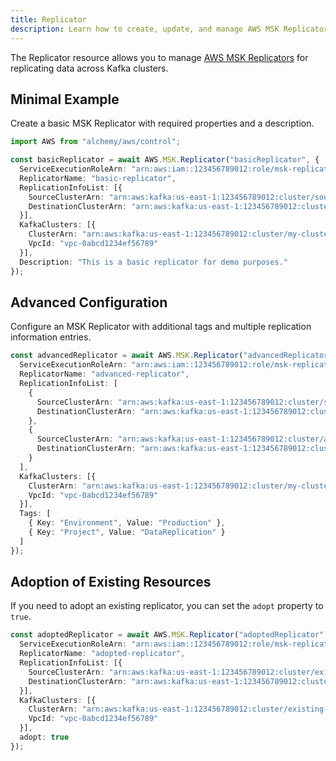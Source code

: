 ```yaml
---
title: Replicator
description: Learn how to create, update, and manage AWS MSK Replicators using Alchemy Cloud Control.
---
```


The Replicator resource allows you to manage [AWS MSK Replicators](https://docs.aws.amazon.com/msk/latest/userguide/) for replicating data across Kafka clusters.

## Minimal Example

Create a basic MSK Replicator with required properties and a description.

```ts
import AWS from "alchemy/aws/control";

const basicReplicator = await AWS.MSK.Replicator("basicReplicator", {
  ServiceExecutionRoleArn: "arn:aws:iam::123456789012:role/msk-replicator-role",
  ReplicatorName: "basic-replicator",
  ReplicationInfoList: [{
    SourceClusterArn: "arn:aws:kafka:us-east-1:123456789012:cluster/source-cluster/abcdefg-1234-5678-90ab-cdef1234abcd-1",
    DestinationClusterArn: "arn:aws:kafka:us-east-1:123456789012:cluster/destination-cluster/abcdefg-1234-5678-90ab-cdef1234abcd-2"
  }],
  KafkaClusters: [{
    ClusterArn: "arn:aws:kafka:us-east-1:123456789012:cluster/my-cluster/abcdefg-1234-5678-90ab-cdef1234abcd-3",
    VpcId: "vpc-0abcd1234ef56789"
  }],
  Description: "This is a basic replicator for demo purposes."
});
```

## Advanced Configuration

Configure an MSK Replicator with additional tags and multiple replication information entries.

```ts
const advancedReplicator = await AWS.MSK.Replicator("advancedReplicator", {
  ServiceExecutionRoleArn: "arn:aws:iam::123456789012:role/msk-replicator-role",
  ReplicatorName: "advanced-replicator",
  ReplicationInfoList: [
    {
      SourceClusterArn: "arn:aws:kafka:us-east-1:123456789012:cluster/source-cluster/abcdefg-1234-5678-90ab-cdef1234abcd-1",
      DestinationClusterArn: "arn:aws:kafka:us-east-1:123456789012:cluster/destination-cluster/abcdefg-1234-5678-90ab-cdef1234abcd-2"
    },
    {
      SourceClusterArn: "arn:aws:kafka:us-east-1:123456789012:cluster/another-source-cluster/abcdefg-1234-5678-90ab-cdef1234abcd-4",
      DestinationClusterArn: "arn:aws:kafka:us-east-1:123456789012:cluster/another-destination-cluster/abcdefg-1234-5678-90ab-cdef1234abcd-5"
    }
  ],
  KafkaClusters: [{
    ClusterArn: "arn:aws:kafka:us-east-1:123456789012:cluster/my-cluster/abcdefg-1234-5678-90ab-cdef1234abcd-3",
    VpcId: "vpc-0abcd1234ef56789"
  }],
  Tags: [
    { Key: "Environment", Value: "Production" },
    { Key: "Project", Value: "DataReplication" }
  ]
});
```

## Adoption of Existing Resources

If you need to adopt an existing replicator, you can set the `adopt` property to `true`.

```ts
const adoptedReplicator = await AWS.MSK.Replicator("adoptedReplicator", {
  ServiceExecutionRoleArn: "arn:aws:iam::123456789012:role/msk-replicator-role",
  ReplicatorName: "adopted-replicator",
  ReplicationInfoList: [{
    SourceClusterArn: "arn:aws:kafka:us-east-1:123456789012:cluster/existing-source-cluster/abcdefg-1234-5678-90ab-cdef1234abcd-6",
    DestinationClusterArn: "arn:aws:kafka:us-east-1:123456789012:cluster/existing-destination-cluster/abcdefg-1234-5678-90ab-cdef1234abcd-7"
  }],
  KafkaClusters: [{
    ClusterArn: "arn:aws:kafka:us-east-1:123456789012:cluster/existing-cluster/abcdefg-1234-5678-90ab-cdef1234abcd-8",
    VpcId: "vpc-0abcd1234ef56789"
  }],
  adopt: true
});
```